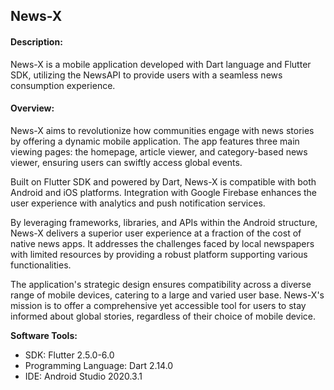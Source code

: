 ## News-X

#### Description:
News-X is a mobile application developed with Dart language and Flutter SDK, utilizing the NewsAPI to provide users with a seamless news consumption experience.

#### Overview:
News-X aims to revolutionize how communities engage with news stories by offering a dynamic mobile application. The app features three main viewing pages: the homepage, article viewer, and category-based news viewer, ensuring users can swiftly access global events.

Built on Flutter SDK and powered by Dart, News-X is compatible with both Android and iOS platforms. Integration with Google Firebase enhances the user experience with analytics and push notification services.

By leveraging frameworks, libraries, and APIs within the Android structure, News-X delivers a superior user experience at a fraction of the cost of native news apps. It addresses the challenges faced by local newspapers with limited resources by providing a robust platform supporting various functionalities.

The application's strategic design ensures compatibility across a diverse range of mobile devices, catering to a large and varied user base. News-X's mission is to offer a comprehensive yet accessible tool for users to stay informed about global stories, regardless of their choice of mobile device.

**Software Tools:**
- SDK: Flutter 2.5.0-6.0
- Programming Language: Dart 2.14.0
- IDE: Android Studio 2020.3.1
